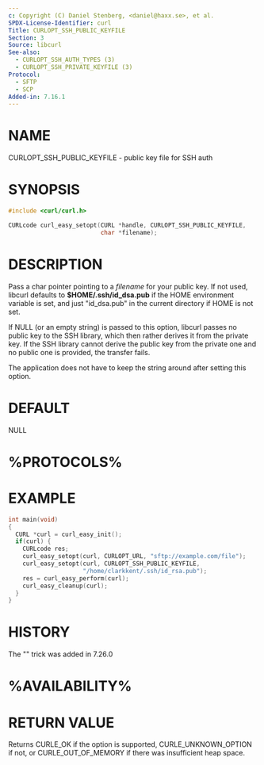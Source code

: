 ```yaml
---
c: Copyright (C) Daniel Stenberg, <daniel@haxx.se>, et al.
SPDX-License-Identifier: curl
Title: CURLOPT_SSH_PUBLIC_KEYFILE
Section: 3
Source: libcurl
See-also:
  - CURLOPT_SSH_AUTH_TYPES (3)
  - CURLOPT_SSH_PRIVATE_KEYFILE (3)
Protocol:
  - SFTP
  - SCP
Added-in: 7.16.1
---
```


# NAME

CURLOPT_SSH_PUBLIC_KEYFILE - public key file for SSH auth

# SYNOPSIS

~~~c
#include <curl/curl.h>

CURLcode curl_easy_setopt(CURL *handle, CURLOPT_SSH_PUBLIC_KEYFILE,
                          char *filename);
~~~

# DESCRIPTION

Pass a char pointer pointing to a *filename* for your public key. If not used,
libcurl defaults to **$HOME/.ssh/id_dsa.pub** if the HOME environment variable
is set, and just "id_dsa.pub" in the current directory if HOME is not set.

If NULL (or an empty string) is passed to this option, libcurl passes no
public key to the SSH library, which then rather derives it from the private
key. If the SSH library cannot derive the public key from the private one and
no public one is provided, the transfer fails.

The application does not have to keep the string around after setting this
option.

# DEFAULT

NULL

# %PROTOCOLS%

# EXAMPLE

~~~c
int main(void)
{
  CURL *curl = curl_easy_init();
  if(curl) {
    CURLcode res;
    curl_easy_setopt(curl, CURLOPT_URL, "sftp://example.com/file");
    curl_easy_setopt(curl, CURLOPT_SSH_PUBLIC_KEYFILE,
                     "/home/clarkkent/.ssh/id_rsa.pub");
    res = curl_easy_perform(curl);
    curl_easy_cleanup(curl);
  }
}
~~~

# HISTORY

The "" trick was added in 7.26.0

# %AVAILABILITY%

# RETURN VALUE

Returns CURLE_OK if the option is supported, CURLE_UNKNOWN_OPTION if not, or
CURLE_OUT_OF_MEMORY if there was insufficient heap space.
